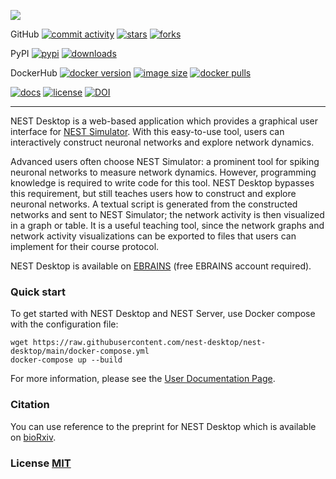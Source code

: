 <p>
  <img src="https://raw.githubusercontent.com/nest-desktop/nest-desktop/v3.0/docs/_static/img/screenshots/start-page.png" />
</p>

GitHub
[![commit activity](https://img.shields.io/github/commit-activity/m/nest-desktop/nest-desktop)](https://github.com/nest-desktop/nest-desktop/commits/main)
[![stars](https://img.shields.io/github/stars/nest-desktop/nest-desktop?style=social)](https://github.com/nest-desktop/nest-desktop/stargazers)
[![forks](https://img.shields.io/github/forks/nest-desktop/nest-desktop?style=social)](https://github.com/nest-desktop/nest-desktop/network/members)

PyPI
[![pypi](https://img.shields.io/pypi/v/nest-desktop?label=version)](https://pypi.org/project/nest-desktop/)
[![downloads](https://img.shields.io/pypi/dm/nest-desktop)](https://pypi.org/project/nest-desktop/)

DockerHub
[![docker version](https://img.shields.io/docker/v/nestdesktop/app/3.0)](https://hub.docker.com/r/nestdesktop/app)
[![image size](https://img.shields.io/docker/image-size/nestdesktop/app/3.0)](https://hub.docker.com/r/nestdesktop/app)
[![docker pulls](https://img.shields.io/docker/pulls/nestdesktop/app)](https://hub.docker.com/r/nestdesktop/app)

[![docs](https://img.shields.io/readthedocs/nest-desktop)](https://nest-desktop.readthedocs.io)
[![license](https://img.shields.io/github/license/nest-desktop/nest-desktop)](https://github.com/nest-desktop/nest-desktop/blob/main/LICENSE)
[![DOI](https://img.shields.io/badge/DOI-10.1101%2F2021.06.15.444791-blue)](https://doi.org/10.1101/2021.06.15.444791)


---

NEST Desktop is a web-based application which provides a graphical user interface for [NEST Simulator](https://nest-simulator.org). With this easy-to-use tool, users can interactively construct neuronal networks and explore network dynamics.

Advanced users often choose NEST Simulator: a prominent tool for spiking neuronal networks to measure network dynamics.
However, programming knowledge is required to write code for this tool.
NEST Desktop bypasses this requirement, but still teaches users how to construct and explore neuronal networks.
A textual script is generated from the constructed networks and sent to NEST Simulator;
the network activity is then visualized in a graph or table.
It is a useful teaching tool, since the network graphs and network activity visualizations can be exported to files that users can implement for their course protocol.

NEST Desktop is available on [EBRAINS](https://ebrains.eu/service/nest-desktop) (free EBRAINS account required).

### Quick start

To get started with NEST Desktop and NEST Server, use Docker compose with the configuration file:

```
wget https://raw.githubusercontent.com/nest-desktop/nest-desktop/main/docker-compose.yml
docker-compose up --build
```
For more information, please see the [User Documentation Page](https://nest-desktop.readthedocs.io).


### Citation

You can use reference to the preprint for NEST Desktop which is available on [bioRxiv](https://www.biorxiv.org/content/10.1101/2021.06.15.444791v1).


### License [MIT](LICENSE)
